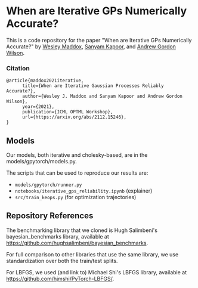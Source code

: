 # When are Iterative GPs Numerically Accurate?

This is a code repository for the paper "When are Iterative GPs Numerically Accurate?" by [Wesley Maddox](https://wjmaddox.github.io), [Sanyam Kapoor](https://sanyamkapoor.com), and [Andrew Gordon Wilson](https://cims.nyu.edu/~andrewgw/). 

### Citation

```
@article{maddox2021iterative,
      title={When are Iterative Gaussian Processes Reliably Accurate?}, 
      author={Wesley J. Maddox and Sanyam Kapoor and Andrew Gordon Wilson},
      year={2021},
      publication={ICML OPTML Workshop},
      url={https://arxiv.org/abs/2112.15246},
}
```

## Models

Our models, both iterative and cholesky-based, are in the models/gpytorch/models.py.

The scripts that can be used to reproduce our results are: 
- `models/gpytorch/runner.py`
- `notebooks/iterative_gps_reliability.ipynb` (explainer)
- `src/train_keops.py` (for optimization trajectories)

## Repository References

The benchmarking library that we cloned is Hugh Salimbeni's bayesian_benchmarks library, available at https://github.com/hughsalimbeni/bayesian_benchmarks.

For full comparison to other libraries that use the same library, we use standardization over both the train/test splits.

For LBFGS, we used (and link to) Michael Shi's LBFGS library, available at https://github.com/hjmshi/PyTorch-LBFGS/.

